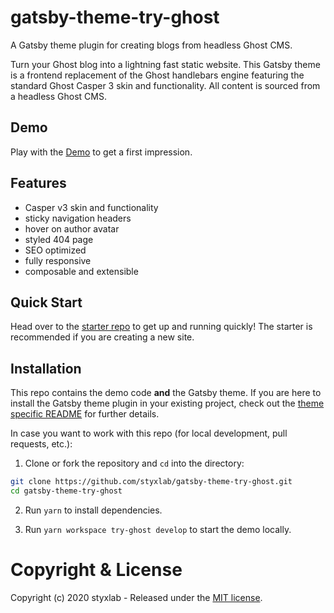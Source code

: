 # gatsby-theme-try-ghost 

A Gatsby theme plugin for creating blogs from headless Ghost CMS. 

Turn your Ghost blog into a lightning fast static website. This Gatsby theme is a frontend replacement of the Ghost handlebars engine featuring the standard Ghost Casper 3 skin and functionality. All content is sourced from a headless Ghost CMS.


## Demo

Play with the [Demo](https://styxlab.github.io) to get a first impression.


## Features

- Casper v3 skin and functionality
- sticky navigation headers
- hover on author avatar
- styled 404 page
- SEO optimized
- fully responsive
- composable and extensible


## Quick Start

Head over to the [starter repo](https://github.com/styxlab/gatsby-starter-try-ghost) to get up and running quickly! The starter is recommended if you are creating a new site.


## Installation

This repo contains the demo code **and** the Gatsby theme. If you are here to install the Gatsby theme plugin in your existing project, check out the [theme specific README](/gatsby-theme-try-ghost/README.md) for further details.

In case you want to work with this repo (for local development, pull requests, etc.):

1. Clone or fork the repository and `cd` into the directory:
```bash
git clone https://github.com/styxlab/gatsby-theme-try-ghost.git
cd gatsby-theme-try-ghost
```

2. Run `yarn` to install dependencies.

3. Run `yarn workspace try-ghost develop` to start the demo locally.


# Copyright & License

Copyright (c) 2020 styxlab - Released under the [MIT license](LICENSE).
